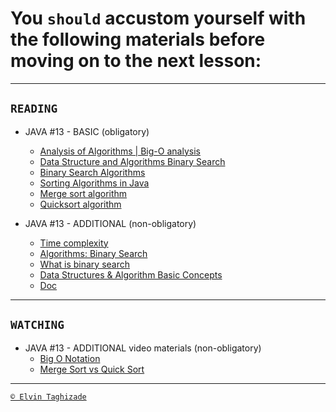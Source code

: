 # You `should` accustom yourself with the following materials before moving on to the next lesson:
---

## `READING`

- JAVA #13 - BASIC (obligatory)
    - [Analysis of Algorithms | Big-O analysis](https://www.geeksforgeeks.org/analysis-algorithms-big-o-analysis/)
    - [Data Structure and Algorithms Binary Search](https://www.tutorialspoint.com/data_structures_algorithms/binary_search_algorithm.htm)
    - [Binary Search Algorithms](https://www.techiedelight.com/binary-search/)
    - [Sorting Algorithms in Java](https://stackabuse.com/sorting-algorithms-in-java/)
    - [Merge sort algorithm](https://www.techiedelight.com/merge-sort/)
    - [Quicksort algorithm](https://www.techiedelight.com/quicksort/)

- JAVA #13 - ADDITIONAL (non-obligatory)
    - [Time complexity](https://en.wikipedia.org/wiki/Time_complexity)
    - [Algorithms: Binary Search](https://youtu.be/P3YID7liBug)
    - [What is binary search](https://www.youtube.com/watch?v=j5uXyPJ0Pew)
    - [Data Structures & Algorithm Basic Concepts](https://www.tutorialspoint.com/data_structures_algorithms/data_structures_basics.htm)
    - [Doc](https://www.oracle.com/technical-resources/articles/javase/perftuning.html)

 ---

## `WATCHING`

- JAVA #13 - ADDITIONAL video materials (non-obligatory)
    - [Big O Notation](https://www.youtube.com/watch?time_continue=1&v=v4cd1O4zkGw&feature=emb_title)
    - [Merge Sort vs Quick Sort](https://www.youtube.com/watch?time_continue=1&v=es2T6KY45cA&feature=emb_title)

---

[`© Elvin Taghizade`](elvintaghiyev184@gmail.com)